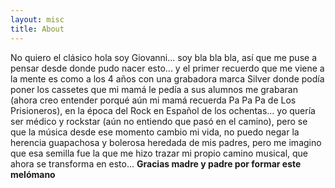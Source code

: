 ```yaml
---
layout: misc
title: About
---
```


No quiero el clásico hola soy Giovanni... soy bla bla bla, así que me puse a pensar desde donde pudo nacer esto... y el primer recuerdo que me viene a la mente es como a los 4 años con una grabadora marca Silver donde podía poner los cassetes que mi mamá le pedía a sus alumnos me grabaran (ahora creo entender porqué aún mi mamá recuerda Pa Pa Pa de Los Prisioneros), en la época del Rock en Español de los ochentas... yo quería ser médico y rockstar (aún no entiendo que pasó en el camino), pero se que la música desde ese momento cambio mi vida, no puedo negar la herencia guapachosa y bolerosa heredada de mis padres, pero me imagino que esa semilla fue la que me hizo trazar mi propio camino musical, que ahora se transforma en esto... **Gracias madre y padre por formar este melómano**
